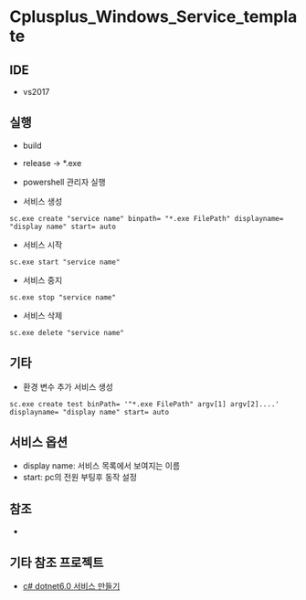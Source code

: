 # Cplusplus_Windows_Service_template

## IDE
- vs2017

## 실행
- build
- release -> *.exe 

- powershell 관리자 실행

- 서비스 생성 
```
sc.exe create "service name" binpath= "*.exe FilePath" displayname= "display name" start= auto
```

- 서비스 시작
```
sc.exe start "service name" 
```

- 서비스 중지
```
sc.exe stop "service name"
```

- 서비스 삭제
```
sc.exe delete "service name"
```

## 기타
- 환경 변수 추가 서비스 생성
```
sc.exe create test binPath= '"*.exe FilePath" argv[1] argv[2]....' displayname= "display name" start= auto
```

## 서비스 옵션
- display name: 서비스 목록에서 보여지는 이름
- start: pc의 전원 부팅후 동작 설정

## 참조
- 

## 기타 참조 프로젝트
- [c# dotnet6.0 서비스 만들기](https://github.com/andes-noh/dotent-basic-sample)
